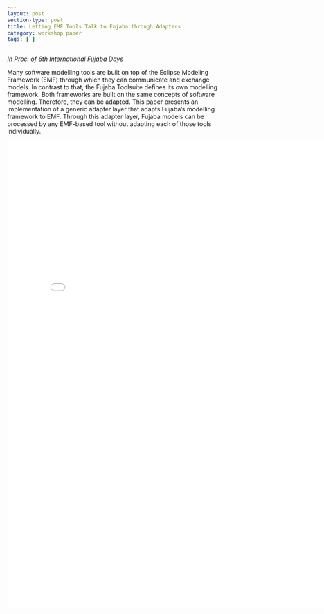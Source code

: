 ```yaml
---
layout: post
section-type: post
title: Letting EMF Tools Talk to Fujaba through Adapters
category: workshop paper
tags: [ ]
---
```

_In Proc. of 6th International Fujaba Days_

Many software modelling tools are built on top of the Eclipse
Modeling Framework (EMF) through which they can communicate
and exchange models. In contrast to that, the Fujaba
Toolsuite defines its own modelling framework. Both
frameworks are built on the same concepts of software modelling.
Therefore, they can be adapted. This paper presents
an implementation of a generic adapter layer that adapts Fujaba’s
modelling framework to EMF. Through this adapter
layer, Fujaba models can be processed by any EMF-based
tool without adapting each of those tools individually.

<embed src="/publications/2008_FujabaDays_FujabaEMFAdapters.pdf" width="800" height="1080" type='application/pdf'/>
